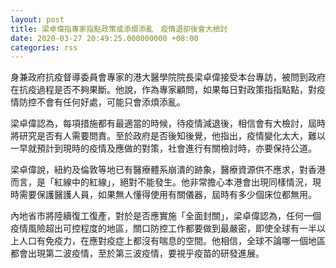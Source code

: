 ```yaml
---
layout: post
title: 梁卓偉指專家指點政策或添煩添亂　疫情退卻後會大檢討
date: 2020-03-27 20:49:25.000000000 +08:00
categories: rss
---
```


身兼政府抗疫督導委員會專家的港大醫學院院長梁卓偉接受本台專訪，被問到政府在抗疫過程是否不夠果斷。他說，作為專家顧問，如果每日對政策指指點點，對疫情防控不會有任何好處，可能只會添煩添亂。

梁卓偉認為，每項措施都有最適當的時候，待疫情減退後，相信會有大檢討，屆時將研究是否有人需要問責。至於政府是否後知後覺，他指出，疫情變化太大，難以一早就預計到現時的疫情及應做的對策，社會進行有關檢討時，亦要保持公道。

梁卓偉說，紐約及倫敦等地已有醫療體系崩潰的跡象，醫療資源供不應求，對香港而言，是「紅線中的紅線」，絕對不能發生。他非常擔心本港會出現同樣情況，現時需要保護醫護人員，如果無人懂得使用有關儀器，屆時有多少個床位都無用。

內地省市將陸續復工復產，對於是否應實施「全面封關」，梁卓偉認為，任何一個疫情風險超出可控程度的地區，關口防控工作都要做到最嚴密，即使全球有一半以上人口有免疫力，在應對疫症上都沒有喘息的空間。他相信，全球不論哪一個地區都會出現第二波疫情，至於第三波疫情，要視乎疫苗的研發進展。
